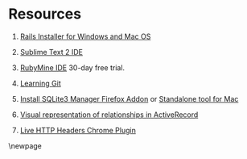 # Resources #

1. [Rails Installer for Windows and Mac OS](http://railsinstaller.org/en "Rails Installer for Windows and Mac OS")

2. [Sublime Text 2 IDE](http://www.sublimetext.com/2 "Sublime Text 2") 

3. [RubyMine IDE](http://www.jetbrains.com/ruby/ "RubyMine IDE") 30-day free trial.

4. [Learning Git](http://gitimmersion.com/lab_01.html "Learning Git")

5. [Install SQLite3 Manager Firefox Addon](https://addons.mozilla.org/en-US/firefox/addon/sqlite-manager/ "Install SQLite3 Manager Firefox Addon") or  [Standalone tool for Mac](http://www.macupdate.com/app/mac/26079/mesasqlite "Standalone tool for Mac")

6. [Visual representation of relationships in ActiveRecord](http://slash7.com/cheats/activerecord_cheatsheet.pdf "Visual ORM Diagram")

7. [Live HTTP Headers Chrome Plugin](https://chrome.google.com/webstore/detail/live-http-headers/iaiioopjkcekapmldfgbebdclcnpgnlo?hl=en "Live HTTP Headers Chrome Plugin")


\newpage
